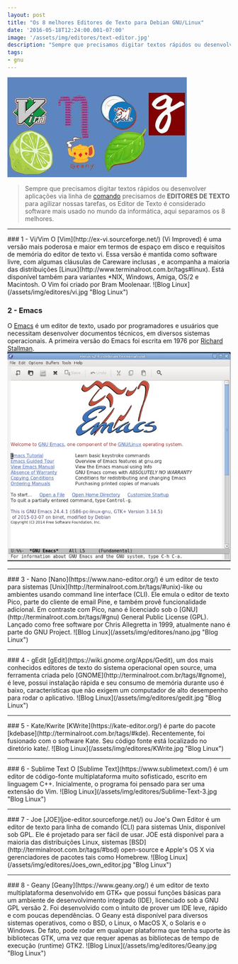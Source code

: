 ```yaml
---
layout: post
title: "Os 8 melhores Editores de Texto para Debian GNU/Linux"
date: '2016-05-18T12:24:00.001-07:00'
image: '/assets/img/editores/text-editor.jpg'
description: "Sempre que precisamos digitar textos rápidos ou desenvolver aplicações via linha de comando precisamos de EDITORES DE TEXTO para agilizar nossas tarefas"
tags:
- gnu
---
```

![Blog Linux](/assets/img/editores/text-editor.jpg "Blog Linux")
> Sempre que precisamos digitar textos rápidos ou desenvolver aplicações via linha de [comando](http://www.terminalroot.com.br/tags#comando) precisamos de __EDITORES DE TEXTO__ para agilizar nossas tarefas, os Editor de Texto é considerado software mais usado no mundo da informática, aqui separamos os 8 melhores.

<hr />
### 1 - Vi/Vim
O [Vim](http://ex-vi.sourceforge.net/) (Vi Improved) é uma versão mais poderosa e maior em termos de espaço em disco e requisitos de memória do editor de texto vi. Essa versão é mantida como software livre, com algumas cláusulas de Careware inclusas , e acompanha a maioria das distribuições [Linux](http://www.terminalroot.com.br/tags#linux). Está disponível também para variantes *NIX, Windows, Amiga, OS/2 e Macintosh. O Vim foi criado por Bram Moolenaar.
![Blog Linux](/assets/img/editores/vi.jpg "Blog Linux")

### 2 - Emacs
O [Emacs](https://www.gnu.org/s/emacs) é um editor de texto, usado por programadores e usuários que necessitam desenvolver documentos técnicos, em diversos sistemas operacionais. A primeira versão do Emacs foi escrita em 1976 por [Richard Stallman](http://terminalroot.com.br/tags/#stallman).
![Blog Linux](/assets/img/editores/emacs.jpg "Blog Linux")

<hr />
### 3 - Nano
[Nano](https://www.nano-editor.org/) é um editor de texto para sistemas [Unix](http://terminalroot.com.br/tags/#unix)-like ou ambientes usando command line interface (CLI). Ele emula o editor de texto Pico, parte do cliente de email Pine, e também provê funcionalidade adicional. Em contraste com Pico, nano é licenciado sob o [GNU](http://terminalroot.com.br/tags/#gnu) General Public License (GPL). Lançado como free software por Chris Allegretta in 1999, atualmente nano é parte do GNU Project.
![Blog Linux](/assets/img/editores/nano.jpg "Blog Linux")

<hr />
### 4 - gEdit
[gEdit](https://wiki.gnome.org/Apps/Gedit), um dos mais conhecidos editores de texto do sistema operacional open source, uma ferramenta criada pelo [GNOME](http://terminalroot.com.br/tags/#gnome), é leve, possui instalação rápida e seu consumo de memória durante uso é baixo, características que não exigem um computador de alto desempenho para rodar o aplicativo.
![Blog Linux](/assets/img/editores/gedit.jpg "Blog Linux")

<hr />
### 5 - Kate/Kwrite
[KWrite](https://kate-editor.org/) é parte do pacote [kdebase](http://terminalroot.com.br/tags/#kde). Recentemente, foi fusionado com o software Kate. Seu código fonte está localizado no diretório kate/.
![Blog Linux](/assets/img/editores/KWrite.jpg "Blog Linux")

<hr />
### 6 - Sublime Text
O [Sublime Text](https://www.sublimetext.com/) é um editor de código-fonte multiplataforma muito sofisticado, escrito em linguagem C++. Inicialmente, o programa foi pensado para ser uma extensão do Vim.
![Blog Linux](/assets/img/editores/Sublime-Text-3.jpg "Blog Linux")

<hr />
### 7 - Joe
[JOE](joe-editor.sourceforge.net/) ou Joe's Own Editor é um editor de texto para linha de comando (CLI) para sistemas Unix, disponível sob GPL. Ele é projetado para ser fácil de usar. JOE está disponível para a maioria das distribuições Linux, sistemas [BSD](http://terminalroot.com.br/tags/#bsd) open-source e Apple's OS X via gerenciadores de pacotes tais como Homebrew.
![Blog Linux](/assets/img/editores/Joes_own_editor.jpg "Blog Linux")

<hr />
### 8 - Geany
[Geany](https://www.geany.org/) é um editor de texto multiplataforma desenvolvido em GTK+ que possui funções básicas para um ambiente de desenvolvimento integrado (IDE), licenciado sob a GNU GPL versão 2. Foi desenvolvido com o intuito de prover um IDE leve, rápido e com poucas dependências. O Geany está disponível para diversos sistemas operativos, como o BSD, o Linux, o MacOS X, o Solaris e o Windows. De fato, pode rodar em qualquer plataforma que tenha suporte às bibliotecas GTK, uma vez que requer apenas as bibliotecas de tempo de execução (runtime) GTK2.
![Blog Linux](/assets/img/editores/Geany.jpg "Blog Linux")

<script async src="https://pagead2.googlesyndication.com/pagead/js/adsbygoogle.js"></script>

<!-- Informat -->
<ins class="adsbygoogle"
 style="display:block"
 data-ad-client="ca-pub-2838251107855362"
 data-ad-slot="2327980059"
 data-ad-format="auto"
 data-full-width-responsive="true"></ins>

<script>
(adsbygoogle = window.adsbygoogle || []).push({});
</script>



